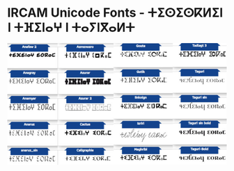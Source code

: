 # IRCAM Unicode Fonts - ⵜⵉⵙⵉⵙⴽⵍⵉⵏ ⵏ ⵜⴼⵉⵏⴰⵖ ⵏ ⵜⴰⵢⵏⴳⴰⵍⵜ
![IRCAM Fonts](/IRCAM/Tfinagh-polices-fonts-169-800x445.jpg)
